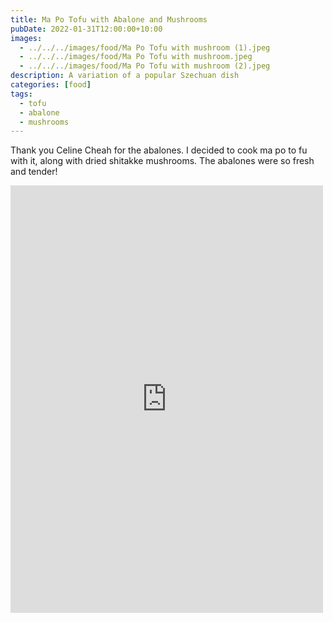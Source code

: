 ```yaml
---
title: Ma Po Tofu with Abalone and Mushrooms
pubDate: 2022-01-31T12:00:00+10:00
images:
  - ../../../images/food/Ma Po Tofu with mushroom (1).jpeg
  - ../../../images/food/Ma Po Tofu with mushroom.jpeg
  - ../../../images/food/Ma Po Tofu with mushroom (2).jpeg
description: A variation of a popular Szechuan dish
categories: [food]
tags:
  - tofu
  - abalone
  - mushrooms
---
```


Thank you Celine Cheah for the abalones. I decided to cook ma po to fu with it, along with dried shitakke mushrooms. The abalones were so fresh and tender!

<iframe src="https://www.facebook.com/plugins/post.php?href=https%3A%2F%2Fwww.facebook.com%2Fchris1.tham%2Fposts%2Fpfbid0Poa4SLobTCRvUR38eUAoDjuHWYiTqSu7HdtBCmhT3w1hSmQDajoxAiom31Niqd8ol&show_text=true&width=500" width="500" height="684" style="border:none;overflow:hidden" scrolling="no" frameborder="0" allowfullscreen="true" allow="autoplay; clipboard-write; encrypted-media; picture-in-picture; web-share"></iframe>
